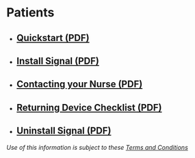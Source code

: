 # Patients

* ## [Quickstart (PDF)](documents/cvt_patient_quickstart.pdf)
* ## [Install Signal (PDF)](documents/cvt_patient_install.pdf)
* ## [Contacting your Nurse (PDF)](documents/cvt_patient_text_hcw.pdf)
* ## [Returning Device Checklist (PDF)](documents/cvt_patient_return_checklist.pdf)
* ## [Uninstall Signal (PDF)](documents/cvt_patient_unregister.pdf)

*Use of this information is subject to these [Terms and Conditions](legal.md)* 